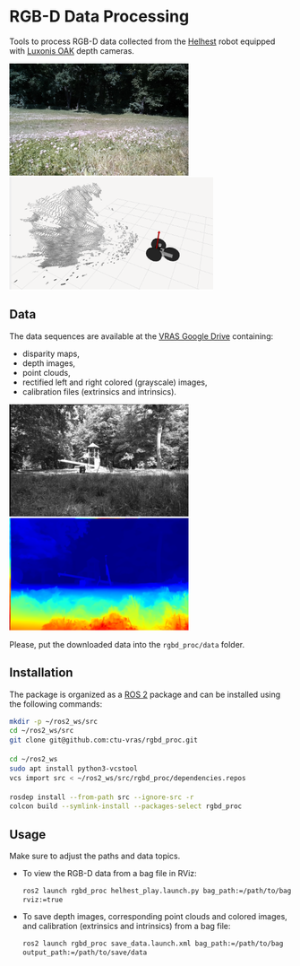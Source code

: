 # RGB-D Data Processing

Tools to process RGB-D data collected from the
[Helhest](https://www.helhest.com/) robot equipped with
[Luxonis OAK](https://shop.luxonis.com/collections/oak-cameras-1) depth cameras.

<img src="./docs/imgs/rgb.png" height="200"/> <img src="./docs/imgs/robot_depth_cloud.png" height="200"/>


## Data

The data sequences are available at the
[VRAS Google Drive](https://drive.google.com/drive/folders/1_5iJRS2hdHm6ds8jug7OvpLtyEm07w4Y?usp=sharing)
containing:
- disparity maps,
- depth images,
- point clouds,
- rectified left and right colored (grayscale) images,
- calibration files (extrinsics and intrinsics).

<img src="./docs/imgs/left_rect.png" height="200"/> <img src="./docs/imgs/defom_disp.png" height="200"/>

Please, put the downloaded data into the `rgbd_proc/data` folder.

## Installation

The package is organized as a
[ROS 2](https://docs.ros.org/) package and can be installed using the following commands:

```bash
mkdir -p ~/ros2_ws/src
cd ~/ros2_ws/src
git clone git@github.com:ctu-vras/rgbd_proc.git

cd ~/ros2_ws
sudo apt install python3-vcstool
vcs import src < ~/ros2_ws/src/rgbd_proc/dependencies.repos

rosdep install --from-path src --ignore-src -r
colcon build --symlink-install --packages-select rgbd_proc
```


## Usage

Make sure to adjust the paths and data topics.

- To view the RGB-D data from a bag file in RViz:
    ```commandline
    ros2 launch rgbd_proc helhest_play.launch.py bag_path:=/path/to/bag rviz:=true
    ```

- To save depth images, corresponding point clouds and colored images, and calibration (extrinsics and intrinsics) from a bag file:
    ```commandline
    ros2 launch rgbd_proc save_data.launch.xml bag_path:=/path/to/bag output_path:=/path/to/save/data
    ```
